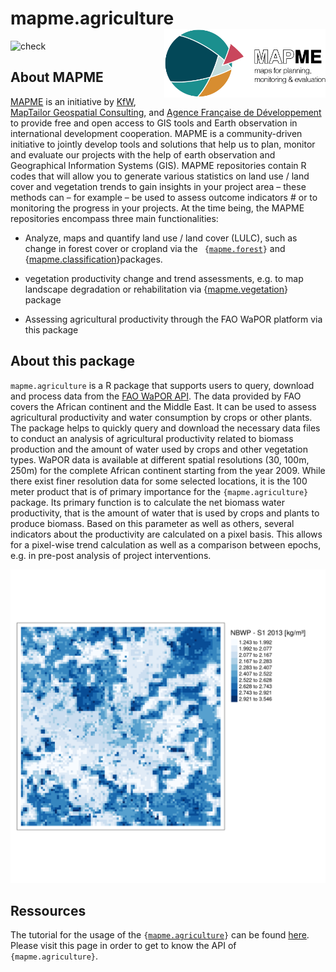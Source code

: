 # mapme.agriculture  <img src='man/figures/logo.png' align="right" height="110"  />


<!-- badges: start -->
![check](https://github.com/mapme-initiative/mapme.agriculture/workflows/R-CMD-check/badge.svg)
<!-- badges: end -->

## About MAPME

[MAPME](https://mapme-initiative.org/) is an initiative by [KfW](https://www.kfw.de/), 
[MapTailor Geospatial Consulting](https://maptailor.net/), and [Agence Française de Développement](https://www.afd.fr/) 
to provide free and open access to GIS tools and Earth observation 
in international development cooperation. MAPME is a community-driven initiative 
to jointly develop tools and solutions that help us to plan, monitor and evaluate 
our projects with the help of earth observation and Geographical Information Systems
(GIS). MAPME repositories contain R codes that will allow you to generate various 
statistics on land use / land cover and vegetation trends to gain insights in your 
project area – these methods can – for example – be used to assess outcome indicators #
or to monitoring the progress in your projects. At the time being, the MAPME repositories 
encompass three main functionalities:	

-  Analyze, maps and quantify land use / land cover (LULC), such as change in forest cover or cropland via the <code> {[mapme.forest](https://github.com/mapme-initiative/mapme.forest)}</code> and {[mapme.classification](https://github.com/mapme-initiative/mapme.forest)}</code>packages.

-  vegetation productivity change and trend assessments, e.g. to map landscape degradation or rehabilitation via {[mapme.vegetation](https://github.com/mapme-initiative/mapme.vegetation)}</code> package

- Assessing agricultural productivity through the FAO WaPOR platform via this package

## About this package

`mapme.agriculture` is a R package that supports users to query, download and 
process data from the [FAO WaPOR API](https://wapor.apps.fao.org/home/WAPOR_2/1).
The data provided by FAO covers the African continent and the Middle East. It can 
be used to assess agricultural productivity and water consumption by crops or other plants.
The package helps to quickly query and download the necessary data files to conduct an
analysis of agricultural productivity related to biomass production and the amount
of water used by crops and other vegetation types.
WaPOR data is available at different spatial resolutions (30, 100m, 250m) for the 
complete African continent starting from the year 2009. While there exist finer 
resolution data for some selected locations, it is the 100 meter product that is 
of primary importance for the `{mapme.agriculture}` package. Its primary function 
is to calculate the net biomass water productivity, that is the amount of water 
that is used by crops and plants to produce biomass. Based on this parameter as 
well as others, several indicators about the productivity are calculated on a pixel
basis. This allows for a pixel-wise trend calculation as well as a comparison between 
epochs, e.g. in pre-post analysis of project interventions. 

![An examplary map of net biomass water productivity.](man/figures/nbwp.png)

## Ressources

The tutorial for the usage of the 
<code>{[mapme.agriculture](https://github.com/mapme-initiative/mapme.agriculture)}</code>
can be found 
[here](https://mapme-initiative.github.io/mapme.agriculture). Please visit
this page in order to get to know the API of `{mapme.agriculture}`.
